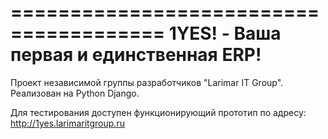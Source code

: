 =======================================
1YES! - Ваша первая и единственная ERP!
=======================================
Проект независимой группы разработчиков "Larimar IT Group".
Реализован на Python Django.

Для тестирования доступен функционирующий прототип по адресу: http://1yes.larimaritgroup.ru
